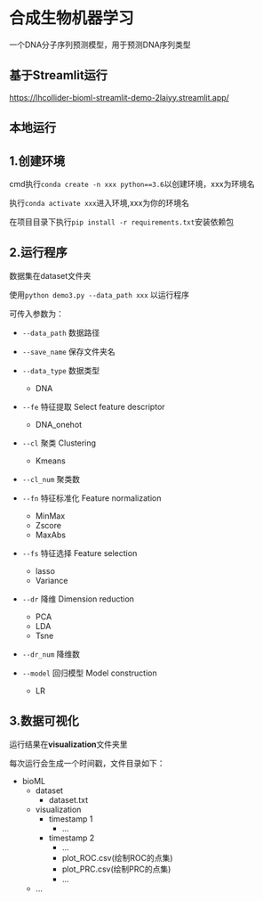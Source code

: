 # 合成生物机器学习
一个DNA分子序列预测模型，用于预测DNA序列类型

## 基于Streamlit运行

https://lhcollider-bioml-streamlit-demo-2laiyy.streamlit.app/


## 本地运行

1.创建环境
-
cmd执行`conda create -n xxx python==3.6`以创建环境，xxx为环境名

执行`conda activate xxx`进入环境,xxx为你的环境名

在项目目录下执行`pip install -r requirements.txt`安装依赖包

2.运行程序
-
数据集在dataset文件夹

使用`python demo3.py --data_path xxx`  以运行程序

可传入参数为：

* `--data_path` 数据路径

* `--save_name` 保存文件夹名

* `--data_type` 数据类型
  - DNA

* `--fe` 特征提取 Select feature descriptor
  - DNA_onehot

* `--cl` 聚类 Clustering
  - Kmeans

* `--cl_num` 聚类数

* `--fn` 特征标准化 Feature normalization
  - MinMax
  - Zscore
  - MaxAbs

* `--fs` 特征选择 Feature selection
  - lasso
  - Variance

* `--dr` 降维 Dimension reduction
  - PCA
  - LDA
  - Tsne

* `--dr_num` 降维数

* `--model` 回归模型 Model construction
  - LR

3.数据可视化
-
运行结果在**visualization**文件夹里

每次运行会生成一个时间戳，文件目录如下：

- bioML
  - dataset
    - dataset.txt
  - visualization 
    - timestamp 1
      - ...
    - timestamp 2
      - ...
      - plot_ROC.csv(绘制ROC的点集)
      - plot_PRC.csv(绘制PRC的点集)
      - ...
  - ...